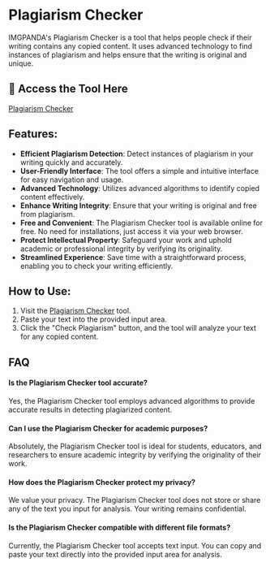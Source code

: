 # Plagiarism Checker

IMGPANDA's Plagiarism Checker is a tool that helps people check if their writing contains any copied content. It uses advanced technology to find instances of plagiarism and helps ensure that the writing is original and unique.

## 🔗 Access the Tool Here
[Plagiarism Checker](https://imgpanda.com/plagiarism-checker/)

## Features:

- **Efficient Plagiarism Detection**: Detect instances of plagiarism in your writing quickly and accurately.
- **User-Friendly Interface**: The tool offers a simple and intuitive interface for easy navigation and usage.
- **Advanced Technology**: Utilizes advanced algorithms to identify copied content effectively.
- **Enhance Writing Integrity**: Ensure that your writing is original and free from plagiarism.
- **Free and Convenient**: The Plagiarism Checker tool is available online for free. No need for installations, just access it via your web browser.
- **Protect Intellectual Property**: Safeguard your work and uphold academic or professional integrity by verifying its originality.
- **Streamlined Experience**: Save time with a straightforward process, enabling you to check your writing efficiently.

## How to Use:

1. Visit the [Plagiarism Checker](https://imgpanda.com/plagiarism-checker/) tool.
2. Paste your text into the provided input area.
3. Click the "Check Plagiarism" button, and the tool will analyze your text for any copied content.

## FAQ

#### Is the Plagiarism Checker tool accurate?

Yes, the Plagiarism Checker tool employs advanced algorithms to provide accurate results in detecting plagiarized content.

#### Can I use the Plagiarism Checker for academic purposes?

Absolutely, the Plagiarism Checker tool is ideal for students, educators, and researchers to ensure academic integrity by verifying the originality of their work.

#### How does the Plagiarism Checker protect my privacy?

We value your privacy. The Plagiarism Checker tool does not store or share any of the text you input for analysis. Your writing remains confidential.

#### Is the Plagiarism Checker compatible with different file formats?

Currently, the Plagiarism Checker tool accepts text input. You can copy and paste your text directly into the provided input area for analysis.
